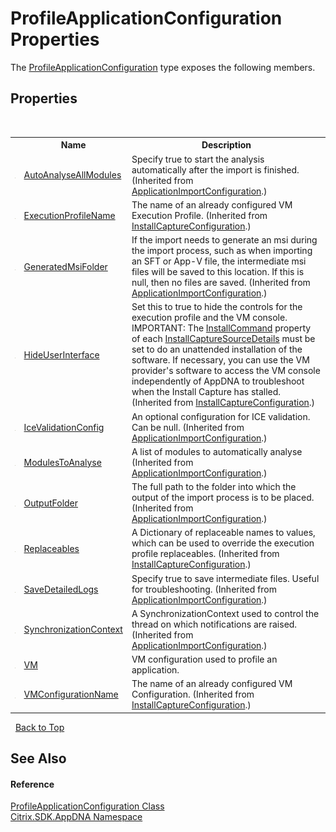 # ProfileApplicationConfiguration Properties
 

The <a href="c986c801-a52a-82a7-8a95-586553fa5d7c">ProfileApplicationConfiguration</a> type exposes the following members.


## Properties
&nbsp;<table><tr><th></th><th>Name</th><th>Description</th></tr><tr><td>![Public property](media/pubproperty.gif "Public property")</td><td><a href="42c28757-2d14-988b-8aae-40bdb50b2511">AutoAnalyseAllModules</a></td><td>
Specify true to start the analysis automatically after the import is finished.
 (Inherited from <a href="92c1ca97-a153-42c9-8116-c453cb77a007">ApplicationImportConfiguration</a>.)</td></tr><tr><td>![Public property](media/pubproperty.gif "Public property")</td><td><a href="58ab28c4-eea7-b8c9-8d51-2aab5f1239d7">ExecutionProfileName</a></td><td>
The name of an already configured VM Execution Profile.
 (Inherited from <a href="e17f570a-63db-91c5-d15b-1067a2151672">InstallCaptureConfiguration</a>.)</td></tr><tr><td>![Public property](media/pubproperty.gif "Public property")</td><td><a href="f9d21105-a351-143f-238f-250abd3ebb22">GeneratedMsiFolder</a></td><td>
If the import needs to generate an msi during the import process, such as when importing an SFT or App-V file, the intermediate msi files will be saved to this location. If this is null, then no files are saved.
 (Inherited from <a href="92c1ca97-a153-42c9-8116-c453cb77a007">ApplicationImportConfiguration</a>.)</td></tr><tr><td>![Public property](media/pubproperty.gif "Public property")</td><td><a href="0d3a701f-2cc5-04cf-cfac-cbdf0ffd38dc">HideUserInterface</a></td><td>
Set this to true to hide the controls for the execution profile and the VM console. IMPORTANT: The <a href="5806b325-7fcb-90b9-cd16-537ae83368ef">InstallCommand</a> property of each <a href="df8a3890-8c6e-59f4-1152-dfdd9a4a18c0">InstallCaptureSourceDetails</a> must be set to do an unattended installation of the software. If necessary, you can use the VM provider's software to access the VM console independently of AppDNA to troubleshoot when the Install Capture has stalled.
 (Inherited from <a href="e17f570a-63db-91c5-d15b-1067a2151672">InstallCaptureConfiguration</a>.)</td></tr><tr><td>![Public property](media/pubproperty.gif "Public property")</td><td><a href="5c914812-fb3f-c1a8-8de2-f1b2b5433dff">IceValidationConfig</a></td><td>
An optional configuration for ICE validation. Can be null.
 (Inherited from <a href="92c1ca97-a153-42c9-8116-c453cb77a007">ApplicationImportConfiguration</a>.)</td></tr><tr><td>![Public property](media/pubproperty.gif "Public property")</td><td><a href="67ec427c-591b-51fe-97d9-5c07f50b43e4">ModulesToAnalyse</a></td><td>
A list of modules to automatically analyse
 (Inherited from <a href="92c1ca97-a153-42c9-8116-c453cb77a007">ApplicationImportConfiguration</a>.)</td></tr><tr><td>![Public property](media/pubproperty.gif "Public property")</td><td><a href="f3867fdf-3f5b-49da-9b04-f0501beff9aa">OutputFolder</a></td><td>
The full path to the folder into which the output of the import process is to be placed.
 (Inherited from <a href="92c1ca97-a153-42c9-8116-c453cb77a007">ApplicationImportConfiguration</a>.)</td></tr><tr><td>![Public property](media/pubproperty.gif "Public property")</td><td><a href="7ba40577-eab1-daee-4982-1819dc758a45">Replaceables</a></td><td>
A Dictionary of replaceable names to values, which can be used to override the execution profile replaceables.
 (Inherited from <a href="e17f570a-63db-91c5-d15b-1067a2151672">InstallCaptureConfiguration</a>.)</td></tr><tr><td>![Public property](media/pubproperty.gif "Public property")</td><td><a href="d2326bc7-fa10-18c0-ebd5-427758e12297">SaveDetailedLogs</a></td><td>
Specify true to save intermediate files. Useful for troubleshooting.
 (Inherited from <a href="92c1ca97-a153-42c9-8116-c453cb77a007">ApplicationImportConfiguration</a>.)</td></tr><tr><td>![Public property](media/pubproperty.gif "Public property")</td><td><a href="d9294bf6-fe12-3148-26b7-59fc2e9a1d8c">SynchronizationContext</a></td><td>
A SynchronizationContext used to control the thread on which notifications are raised.
 (Inherited from <a href="92c1ca97-a153-42c9-8116-c453cb77a007">ApplicationImportConfiguration</a>.)</td></tr><tr><td>![Public property](media/pubproperty.gif "Public property")</td><td><a href="0fe903c5-83ed-d840-39c1-b78ad54e12c8">VM</a></td><td>
VM configuration used to profile an application.</td></tr><tr><td>![Public property](media/pubproperty.gif "Public property")</td><td><a href="95a90469-d44a-e2d3-c45b-21c44935d734">VMConfigurationName</a></td><td>
The name of an already configured VM Configuration.
 (Inherited from <a href="e17f570a-63db-91c5-d15b-1067a2151672">InstallCaptureConfiguration</a>.)</td></tr></table>&nbsp;
<a href="#profileapplicationconfiguration-properties">Back to Top</a>

## See Also


#### Reference
<a href="c986c801-a52a-82a7-8a95-586553fa5d7c">ProfileApplicationConfiguration Class</a><br /><a href="fe2d265b-410b-8b11-1eb4-a790e0b062bf">Citrix.SDK.AppDNA Namespace</a><br />
